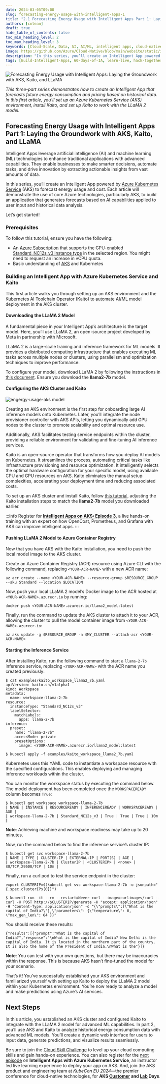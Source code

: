 ```yaml
---
date: 2024-03-05T09:00
slug: forecasting-energy-usage-with-intelligent-apps-1
title: "2.1 Forecasting Energy Usage with Intelligent Apps Part 1: Laying the Groundwork with AKS, Kaito, and LLaMA"
authors: [cnteam]
draft: true
hide_table_of_contents: false
toc_min_heading_level: 2
toc_max_heading_level: 3
keywords: [Cloud-Scale, Data, AI, AI/ML, intelligent apps, cloud-native, 60-days, enterprise apps, digital experiences, app modernization]
image: https://github.com/Azure/Cloud-Native/blob/main/website/static/img/ogImage.png
description: "In this series, you’ll create an Intelligent App powered by Azure Kubernetes Service (AKS) to forecast energy usage and cost." 
tags: [Build-Intelligent-Apps, 60-days-of-IA, learn-live, hack-together, community-buzz, ask-the-expert, azure-kubernetes-service, azure-functions, azure-openai, azure-container-apps, azure-cosmos-db, github-copilot, github-codespaces, github-actions]
---
```


<head> 
  <meta property="og:url" content="https://azure.github.io/cloud-native/60daysofia/forecasting-energy-usage-with-intelligent-apps-1"/>
  <meta property="og:type" content="website"/> 
  <meta property="og:title" content="Build Intelligent Apps | AI Apps on Azure"/> 
  <meta property="og:description" content="In this series, you'll create an Intelligent App powered by Azure Kubernetes Service (AKS) to forecast energy usage and cost."/> 
  <meta property="og:image" content="https://github.com/Azure/Cloud-Native/blob/main/website/static/img/ogImage.png"/> 
  <meta name="twitter:url" content="https://azure.github.io/Cloud-Native/60daysofIA/forecasting-energy-usage-with-intelligent-apps-1" /> 
  <meta name="twitter:title" content="Build Intelligent Apps | AI Apps on Azure" />
 <meta name="twitter:description" content="In this series, you'll create an Intelligent App powered by Azure Kubernetes Service (AKS) to forecast energy usage and cost." />
  <meta name="twitter:image" content="https://azure.github.io/Cloud-Native/img/ogImage.png" /> 
  <meta name="twitter:card" content="summary_large_image" /> 
  <meta name="twitter:creator" content="@devanshidiaries" /> 
  <link rel="canonical" href="https://azure.github.io/Cloud-Native/60daysofIA/forecasting-energy-usage-with-intelligent-apps-1" /> 
</head> 

<!-- End METADATA -->

![Forecasting Energy Usage with Intelligent Apps: Laying the Groundwork with AKS, Kaito, and LLaMA](../../static/img/60-days-of-ia/blogs/2024-03-05/2-1-1.jpg)

*This three-part series demonstrates how to create an Intelligent App that forecasts future energy consumption and pricing based on historical data. In this first article, you’ll set up an Azure Kubernetes Service (AKS) environment, install Kaito, and set up Kaito to work with the LLaMA 2 model.*

## Forecasting Energy Usage with Intelligent Apps Part 1: Laying the Groundwork with AKS, Kaito, and LLaMA

Intelligent Apps leverage artificial intelligence (AI) and machine learning (ML) technologies to enhance traditional applications with advanced capabilities. They enable businesses to make smarter decisions, automate tasks, and drive innovation by extracting actionable insights from vast amounts of data.

In this series, you’ll create an Intelligent App powered by [Azure Kubernetes Service](https://azure.microsoft.com/en-ca/products/kubernetes-service) (AKS) to forecast energy usage and cost. Each article will demonstrate the use of core Azure technologies, particularly AKS, to build an application that generates forecasts based on AI capabilities applied to user input and historical data analysis.

Let’s get started!

### Prerequisites

To follow this tutorial, ensure you have the following:

- An [Azure Subscription](https://azure.microsoft.com/en-us/free/search) that supports the GPU-enabled [Standard_NC12s_v3 instance type](https://learn.microsoft.com/en-us/azure/virtual-machines/ncv3-series) in the selected region. You might need to request an increase in vCPU quota.
 - Basic understanding of [AKS](https://azure.microsoft.com/en-us/products/kubernetes-service) and Kubernetes

### Building an Intelligent App with Azure Kubernetes Service and Kaito

This first article walks you through setting up an AKS environment and the Kubernetes AI Toolchain Operator (Kaito) to automate AI/ML model deployment in the AKS cluster.

#### Downloading the LLaMA 2 Model

A fundamental piece in your Intelligent App’s architecture is the target model. Here, you’ll use LLaMA 2, an open-source project developed by Meta in partnership with Microsoft.

LLaMA 2 is a large-scale training and inference framework for ML models. It provides a distributed computing infrastructure that enables executing ML tasks across multiple nodes or clusters, using parallelism and optimization techniques to improve performance.

To configure your model, download LLaMA 2 by following the instructions in [this document](https://github.com/Azure/kaito/tree/main/presets/models/llama2). Ensure you download the **llama2-7b** model.

#### Configuring the AKS Cluster and Kaito

![engergy-usage-aks model](../../static/img/60-days-of-ia/blogs/2024-03-05/2-1-2.jpg)

Creating an AKS environment is the first step for onboarding large AI inference models onto Kubernetes. Later, you’ll integrate the node provisioner controller with AKS APIs, letting you dynamically add GPU nodes to the cluster to promote scalability and optimal resource use.

Additionally, AKS facilitates testing service endpoints within the cluster, providing a reliable environment for validating and fine-tuning AI inference services.

Kaito is an open-source operator that transforms how you deploy AI models on Kubernetes. It streamlines the process, automating critical tasks like infrastructure provisioning and resource optimization. It intelligently selects the optimal hardware configuration for your specific model, using available CPU and GPU resources on AKS. Kaito eliminates the manual setup complexities, accelerating your deployment time and reducing associated costs.

To set up an AKS cluster and install Kaito, follow [this tutorial](https://github.com/Azure/kaito/blob/main/docs/installation.md), adjusting the Kaito installation steps to match the **llama2-7b** model you downloaded earlier.

:::info
Register for **[Intelligent Apps on AKS: Episode 3](https://aka.ms/learn-live-building-intelligent-apps-aks-ep3?ocid=buildia24_60days_blogs)**, a live hands-on training with an expert on how OpenCost, Prometheus, and Grafana with AKS can improve intelligent apps. 
:::

#### Pushing LLaMA 2 Model to Azure Container Registry

Now that you have AKS with the Kaito installation, you need to push the local model image to the AKS cluster.

Create an Azure Container Registry (ACR) resource using Azure CLI with the following command, replacing `<YOUR-ACR-NAME>` with a new ACR name:

```
az acr create --name <YOUR-ACR-NAME> --resource-group $RESOURCE_GROUP --sku Standard --location $LOCATION
```

Now, push your local LLaMA 2 model’s Docker image to the ACR hosted at `<YOUR-ACR-NAME>.azurecr.io` by running:

```
docker push <YOUR-ACR-NAME>.azurecr.io/llama2_model:latest
```

Finally, run the command to update the AKS cluster to attach it to your ACR, allowing the cluster to pull the model container image from `<YOUR-ACR-NAME>.azurecr.io`:

```
az aks update -g $RESOURCE_GROUP -n $MY_CLUSTER --attach-acr <YOUR-ACR-NAME>
```

#### Starting the Inference Service

After installing Kaito, run the following command to start a `llama-2-7b` inference service, replacing `<YOUR-ACR-NAME>` with the ACR name you created previously:

```
$ cat examples/kaito_workspace_llama2_7b.yaml
apiVersion: kaito.sh/v1alpha1
kind: Workspace
metadata:
  name: workspace-llama-2-7b
resource:
  instanceType: "Standard_NC12s_v3"
  labelSelector:
    matchLabels:
      apps: llama-2-7b
inference:
  preset:
    name: "llama-2-7b"
    accessMode: private
    presetOptions:
      image: <YOUR-ACR-NAME>.azurecr.io/llama2_model:latest

$ kubectl apply -f examples/kaito_workspace_llama2_7b.yaml
```

Kubernetes uses this YAML code to instantiate a workspace resource with the specified configurations. This enables deploying and managing inference workloads within the cluster.

You can monitor the workspace status by executing the command below. The model deployment has been completed once the `WORKSPACEREADY` column becomes `True`:

```
$ kubectl get workspace workspace-llama-2-7b 
| NAME | INSTANCE | RESOURCEREADY | INFERENCEREADY | WORKSPACEREADY | AGE |
| workspace-llama-2-7b | Standard_NC12s_v3 | True | True | True | 10m |
```

**Note**: Achieving machine and workspace readiness may take up to 20 minutes.

Now, run the command below to find the inference service’s cluster IP:

```
$ kubectl get svc workspace-llama-2-7b 
| NAME | TYPE | CLUSTER-IP | EXTERNAL-IP | PORT(S) | AGE |
| workspace-llama-2-7b | ClusterIP | <CLUSTERIP> | <none> | 80/TCP,29500/TCP | 10m |
```

Finally, run a curl pod to test the service endpoint in the cluster:

```
export CLUSTERIP=$(kubectl get svc workspace-llama-2-7b -o jsonpath="{.spec.clusterIPs[0]}")

$ kubectl run -it --rm --restart=Never curl --image=curlimages/curl -- curl -X POST http://$CLUSTERIP/generate -H "accept: application/json" -H "Content-Type: application/json" -d "{\"prompts\":[\"What is the capital of India?\"],\"parameters\": {\"temperature\": 0, \"max_gen_len\": 64 }}"
```

You should receive these results:

```
{"results":[{"prompt":"What is the capital of India?","response":"\nWhat is the capital of India? New Delhi is the capital of India. It is located in the northern part of the country. It is also the home of the President of India.\nWhat is the"}]}
```

**Note**: You can test with your own questions, but there may be inaccuracies within the response. This is because AKS hasn’t fine-tuned the model for your scenario.

That’s it! You’ve successfully established your AKS environment and familiarized yourself with setting up Kaito to deploy the LLaMA 2 model within your Kubernetes environment. You’re now ready to analyze a model and make predictions using Azure’s AI services.

## Next Steps

In this article, you established an AKS cluster and configured Kaito to integrate with the LLaMA 2 model for advanced ML capabilities. In part 2, you’ll use AKS and Kaito to analyze historical energy consumption data with advanced ML models. You’ll create a dynamic web interface for users to input data, generate predictions, and visualize results seamlessly.

Be sure to join the [Cloud Skill Challenge](https://azure.github.io/Cloud-Native/Build-IA/CloudSkills) to level up your cloud computing skills and gain hands-on experience. You can also register for the [next episode](https://aka.ms/learn-live-building-intelligent-apps-aks-ep3?ocid=buildia24_60days_blogs) on **Intelligent Apps with Azure Kubernetes Service**, an instructor led live learning experience to deploy your app on AKS. And, join the AKS product and engineering team at *KubeCon EU 2024*—the premier conference for cloud-native technologies, for **AKS [Customer](https://aka.ms/aks-day) and [Lab](https://aka.ms/aks-lab-day) Days**.